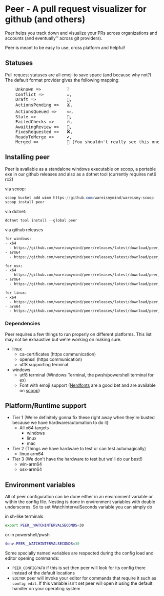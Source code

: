 # Peer - A pull request visualizer for github (and others)

Peer helps you track down and visualize your PRs across organizations and accounts (and eventually™ across git providers).

Peer is meant to be easy to use, cross platform and helpful!

## Statuses

Pull request statuses are all emoji to save space (and because why not?) The default format provider gives the following mapping:

<pre>
    Unknown =>          ❔
    Conflict =>         &#x2694;&#xFE0F;,
    Draft =>            📃,
    ActionsPending =>   ⏳,
    ActionsQueued =>    💤,
    Stale =>            🍞,
    FailedChecks =>     🔥,
    AwaitingReview =>   🚩,
    FixesRequested =>   ❌,
    ReadyToMerge =>     &#x2714;&#xFE0F;,
    Merged =>           🎊 (You shouldn't really see this one)
</pre>

## Installing peer

Peer is available as a standalone windows executable on scoop, a portable exe in our github releases and also as a dotnet tool (currently requires net6 rc2)

via scoop:

```ps1
scoop bucket add wimm https://github.com/wareismymind/wareismy-scoop
scoop install peer
```

via dotnet:

```ps1
dotnet tool install --global peer
```

via github releases

```txt
for windows:
- x64
  - https://github.com/wareismymind/peer/releases/latest/download/peer_win-x64.exe
- arm64
  - https://github.com/wareismymind/peer/releases/latest/download/peer_win-arm64

for osx:
- x64
  - https://github.com/wareismymind/peer/releases/latest/download/peer_osx-x64
- arm64
  - https://github.com/wareismymind/peer/releases/latest/download/peer_osx-arm64

for linux:
- x64
  - https://github.com/wareismymind/peer/releases/latest/download/peer_linux-x64
- arm64
  - https://github.com/wareismymind/peer/releases/latest/download/peer_linux-arm64
```

### Dependencies

Peer requires a few things to run properly on different platforms. This list may not be exhaustive but we're working on making sure.

- linux
  - ca-certificates (https communication)
  - openssl (https communication)
  - utf8 supporting terminal
- windows
  - utf8 terminal (Windows Terminal, the pwsh/powershell terminal for ex)
  - Font with emoji support ([Nerdfonts](https://www.nerdfonts.com/) are a good bet and are available on [scoop](https://scoop.sh/))

## Platform/Runtime support

- Tier 1 (We're definitely gonna fix these right away when they're busted because we have hardware/automation to do it)
  - All x64 targets
    - windows
    - linux
    - mac
- Tier 2 (Things we have hardware to test or can test automagically)
  - linux arm64
- Tier 3 (We don't have the hardware to test but we'll do our best!)
  - win-arm64
  - osx-arm64

## Environment variables

All of peer configuration can be done either in an environment variable or within the config file. Nesting is done in environment variables with double underscores. So to set WatchIntervalSeconds variable you can simply do 

in sh-like terminals

```sh
export PEER__WATCHINTERVALSECONDS=30
```

or in powershell/pwsh

```powershell
$env:PEER__WATCHINTERVALSECONDS=30 
```

Some specially named variables are respected during the config load and editor opening commands:

- `PEER_CONFIGPATH` if this is set then peer will look for its config there instead of the default locations
- `EDITOR` peer will invoke your editor for commands that require it such as `config edit`. If this variable isn't set peer will open it using the default handler on your operating system

